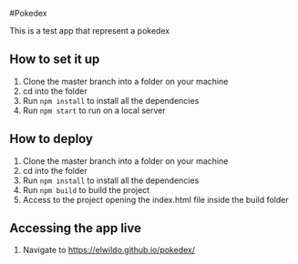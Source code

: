#Pokedex

This is a test app that represent a pokedex

## How to set it up

1. Clone the master branch into a folder on your machine
1. cd into the folder
1. Run `npm install` to install all the dependencies
1. Run `npm start` to run on a local server

## How to deploy

1. Clone the master branch into a folder on your machine
1. cd into the folder
1. Run `npm install` to install all the dependencies
1. Run `npm build` to build the project
1. Access to the project opening the index.html file inside the build folder

## Accessing the app live

1. Navigate to https://elwildo.github.io/pokedex/
